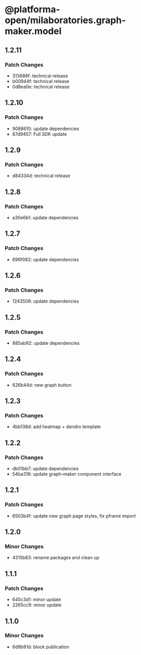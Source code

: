 # @platforma-open/milaboratories.graph-maker.model

## 1.2.11

### Patch Changes

- 313688f: technical release
- b00944f: technical release
- 0d8ea0e: technical release

## 1.2.10

### Patch Changes

- 9088610: update dependencies
- 87d9457: Full SDK update

## 1.2.9

### Patch Changes

- d84334d: technical release

## 1.2.8

### Patch Changes

- a30e6b1: update dependencies

## 1.2.7

### Patch Changes

- 696f082: update dependencies

## 1.2.6

### Patch Changes

- 1243508: update dependencies

## 1.2.5

### Patch Changes

- 885ab92: update dependencies

## 1.2.4

### Patch Changes

- 626b44d: new graph button

## 1.2.3

### Patch Changes

- 4bb138d: add heatmap + dendro template

## 1.2.2

### Patch Changes

- db01bb7: update dependencies
- 54ba316: update graph-maker component interface

## 1.2.1

### Patch Changes

- 6503b4f: update new graph page styles, fix pframe import

## 1.2.0

### Minor Changes

- 4315b83: rename packages and clean up

## 1.1.1

### Patch Changes

- 645c3d1: minor update
- 2265cc9: minor update

## 1.1.0

### Minor Changes

- 6d9b91d: block publication
